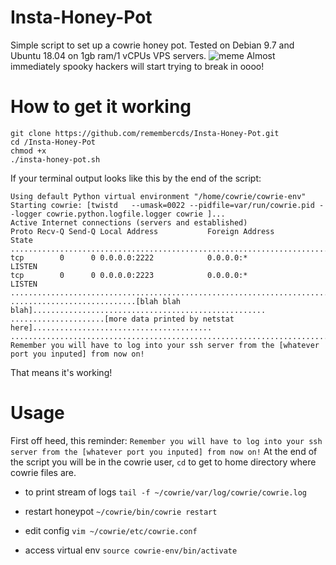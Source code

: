 # Insta-Honey-Pot
Simple script to set up a cowrie honey pot. Tested on Debian 9.7 and Ubuntu 18.04 on 1gb ram/1 vCPUs VPS servers.
![meme](https://imgur.com/a/J9HwHKR)
Almost immediately spooky hackers will start trying to break in oooo!
# How to get it working
```
git clone https://github.com/remembercds/Insta-Honey-Pot.git
cd /Insta-Honey-Pot
chmod +x
./insta-honey-pot.sh
```
If your terminal output looks like this by the end of the script:

```
Using default Python virtual environment "/home/cowrie/cowrie-env"
Starting cowrie: [twistd   --umask=0022 --pidfile=var/run/cowrie.pid --logger cowrie.python.logfile.logger cowrie ]...
Active Internet connections (servers and established)
Proto Recv-Q Send-Q Local Address           Foreign Address         State          
................................................................................................
tcp        0      0 0.0.0.0:2222            0.0.0.0:*               LISTEN     
tcp        0      0 0.0.0.0:2223            0.0.0.0:*               LISTEN
................................................................................................
............................[blah blah blah]....................................................
.....................[more data printed by netstat here]........................................
................................................................................................
Remember you will have to log into your ssh server from the [whatever port you inputed] from now on!

```
That means it's working!


# Usage
First off heed, this reminder:
`
Remember you will have to log into your ssh server from the [whatever port you inputed] from now on!
`
At the end of the script you will be in the cowrie user, `cd` to get to home directory where cowrie files are.

- to print stream of logs
`tail -f ~/cowrie/var/log/cowrie/cowrie.log`

- restart honeypot
`~/cowrie/bin/cowrie restart`

- edit config
`vim ~/cowrie/etc/cowrie.conf`

- access virtual env
`source cowrie-env/bin/activate`
